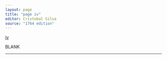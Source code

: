 ```yaml
---
layout: page
title: "page iv"
editor: Cristobal Silva
source: "1764 edition"
---
```



[iv]()

BLANK

---
